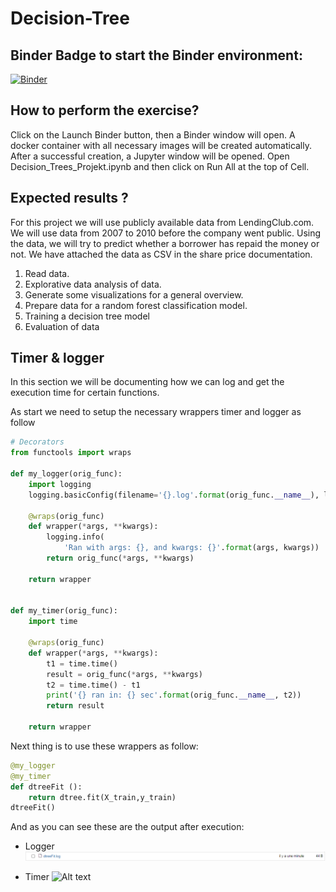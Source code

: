 # Decision-Tree

## Binder Badge to start the Binder environment:
[![Binder](https://mybinder.org/badge_logo.svg)](https://mybinder.org/v2/gh/ElMehdiAbbes/RScript.git/master)

## How to perform the exercise?
Click on the Launch Binder button, then a Binder window will open. A docker container with all necessary images will be created automatically. After a successful creation, a Jupyter window will be opened. Open Decision_Trees_Projekt.ipynb and then click on Run All at the top of Cell.

## Expected results ?
For this project we will use publicly available data from LendingClub.com. We will use data from 2007 to 2010 before the company went public. Using the data, we will try to predict whether a borrower has repaid the money or not. We have attached the data as CSV in the share price documentation.

1. Read data.
2. Explorative data analysis of data.
3. Generate some visualizations for a general overview.
4. Prepare data for a random forest classification model.
5. Training a decision tree model
6. Evaluation of data

## Timer & logger

In this section we will be documenting how we can log and get the execution time for certain functions.

As start we need to setup the necessary wrappers timer and logger as follow

```python
# Decorators
from functools import wraps

def my_logger(orig_func):
    import logging
    logging.basicConfig(filename='{}.log'.format(orig_func.__name__), level=logging.INFO)

    @wraps(orig_func)
    def wrapper(*args, **kwargs):
        logging.info(
            'Ran with args: {}, and kwargs: {}'.format(args, kwargs))
        return orig_func(*args, **kwargs)

    return wrapper


def my_timer(orig_func):
    import time

    @wraps(orig_func)
    def wrapper(*args, **kwargs):
        t1 = time.time()
        result = orig_func(*args, **kwargs)
        t2 = time.time() - t1
        print('{} ran in: {} sec'.format(orig_func.__name__, t2))
        return result

    return wrapper
```

Next thing is to use these wrappers as follow:

```python
@my_logger 
@my_timer 
def dtreeFit ():
    return dtree.fit(X_train,y_train)
dtreeFit()
```

And as you can see these are the output after execution:
- Logger
![Alt text](logger.png?raw=true "Logger output")

- Timer
![Alt text](timmer.png?raw=true "Timer output")
